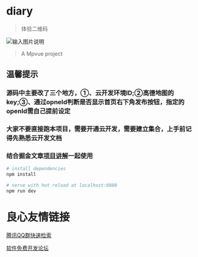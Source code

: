 # diary

> 体验二维码

![输入图片说明](https://images.gitee.com/uploads/images/2019/1106/173750_82a52b0f_1937666.jpeg "1570776962(1).jpg")

> A Mpvue project

## 温馨提示

### 源码中主要改了三个地方，①、云开发环境ID;②高德地图的key;③、通过opneId判断是否显示首页右下角发布按钮，指定的openId需自己提前设定
### 大家不要直接跑本项目，需要开通云开发，需要建立集合，上手前记得先熟悉云开发文档
### 结合掘金文章[项目讲解](https://juejin.im/post/5c930431f265da60f00ecc64)一起使用

``` bash
# install dependencies
npm install

# serve with hot reload at localhost:8080
npm run dev
```


 # 良心友情链接

[腾讯QQ群快速检索](http://u.720life.cn/s/8cf73f7c)

[软件免费开发论坛](http://u.720life.cn/s/bbb01dc0)
